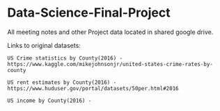 # Data-Science-Final-Project


All meeting notes and other Project data located in shared google drive.

Links to original datasets:

    US Crime statistics by County(2016) - https://www.kaggle.com/mikejohnsonjr/united-states-crime-rates-by-county 
  
    US rent estimates by County(2016) - https://www.huduser.gov/portal/datasets/50per.html#2016
  
    US income by County(2016) - 

